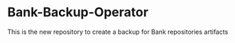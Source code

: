 # Bank-Backup-Operator

This is the new repository to create a backup for Bank repositories artifacts
